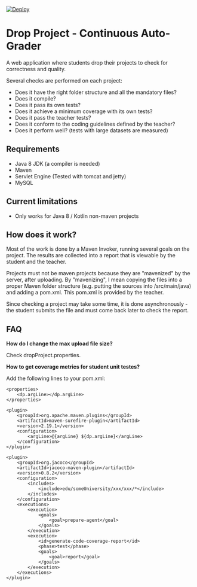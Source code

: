 
[![Deploy](https://www.herokucdn.com/deploy/button.svg)](https://heroku.com/deploy?template=https://github.com/palves-ulht/drop-project)

# Drop Project - Continuous Auto-Grader

A web application where students drop their projects to check for correctness and quality.

Several checks are performed on each project:
* Does it have the right folder structure and all the mandatory files?
* Does it compile?
* Does it pass its own tests?
* Does it achieve a minimum coverage with its own tests?
* Does it pass the teacher tests?
* Does it conform to the coding guidelines defined by the teacher?
* Does it perform well? (tests with large datasets are measured)

## Requirements

* Java 8 JDK (a compiler is needed)
* Maven
* Servlet Engine (Tested with tomcat and jetty)
* MySQL

## Current limitations

* Only works for Java 8 / Kotlin non-maven projects

## How does it work?

Most of the work is done by a Maven Invoker, running several goals on the project. 
The results are collected into a report that is viewable by the student and the teacher.

Projects must not be maven projects because they are "mavenized" by the server, after uploading. 
By "mavenizing", I mean copying the files into a proper Maven folder structure (e.g. putting the sources 
into /src/main/java) and adding a pom.xml. This pom.xml is provided by the teacher.

Since checking a project may take some time, it is done asynchronously - the student submits the file and must come 
back later to check the report.

## FAQ

**How do I change the max upload file size?**

Check dropProject.properties.

**How to get coverage metrics for student unit testes?**

Add the following lines to your pom.xml:
```
<properties>
    <dp.argLine></dp.argLine>
</properties>

<plugin>
    <groupId>org.apache.maven.plugins</groupId>
    <artifactId>maven-surefire-plugin</artifactId>
    <version>2.19.1</version>
    <configuration>
        <argLine>@{argLine} ${dp.argLine}</argLine>
    </configuration>
</plugin>

<plugin>
    <groupId>org.jacoco</groupId>
    <artifactId>jacoco-maven-plugin</artifactId>
    <version>0.8.2</version>
    <configuration>
        <includes>
            <include>edu/someUniversity/xxx/xxx/*</include>
        </includes>
    </configuration>
    <executions>
        <execution>
            <goals>
                <goal>prepare-agent</goal>
            </goals>
        </execution>
        <execution>
            <id>generate-code-coverage-report</id>
            <phase>test</phase>
            <goals>
                <goal>report</goal>
            </goals>
        </execution>
    </executions>
</plugin>
```